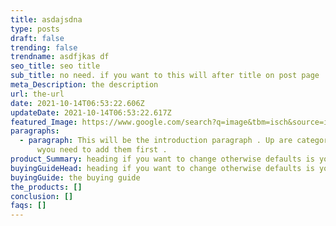 ```yaml
---
title: asdajsdna
type: posts
draft: false
trending: false
trendname: asdfjkas df
seo_title: seo title
sub_title: no need. if you want to this will after title on post page
meta_Description: the description
url: the-url
date: 2021-10-14T06:53:22.606Z
updateDate: 2021-10-14T06:53:22.617Z
featured_Image: https://www.google.com/search?q=image&tbm=isch&source=iu&ictx=1&fir=gxFxsvFBmxeZ9M%252C0JWe7yDOKrVFAM%252C_%253BtTplitM2kjOQtM%252C8ncfNjXWb262-M%252C_%253BL8xfQakH9a8tJM%252Cy1IIQDpM5HgcJM%252C_%253B2DNOEjVi-CBaYM%252CAOz9-XMe1ixZJM%252C_%253BHXLlNEpHoJATkM%252CwJy6d5uce-qbnM%252C_%253BqXynBYpZpHkhWM%252C4O2GvGuD-Cf09M%252C_%253BV65Sm_mklPFpYM%252CG9GbNX6HcZ2O_M%252C_%253BMOAYgJU89sFKnM%252CygIoihldBPn-LM%252C_%253Bv_lcgG7X1hZauM%252CyS0YH8JykPqCuM%252C_%253BSt48J-iWEMiPpM%252CQooZsUX3wOLfLM%252C_%253BQKujF23VvyowQM%252C0tEu10TvCUWwrM%252C_%253BEuU2RdlOYrueVM%252CUaCduni02qpvBM%252C_%253BoIRkg7q8KQtWsM%252CpEU77tdqT8sGCM%252C_%253BsSAWficq0VlQLM%252CG9GbNX6HcZ2O_M%252C_&vet=1&usg=AI4_-kTwnXUk2naLGjbIgKu28rbWmoKR8A&sa=X&ved=2ahUKEwjCoqHfqMnzAhWdD2MBHedKAwcQ9QF6BAgYEAE#imgrc=gxFxsvFBmxeZ9M
paragraphs:
  - paragraph: This will be the introduction paragraph . Up are categories and tags
      wyou need to add them first .
product_Summary: heading if you want to change otherwise defaults is you'll see
buyingGuideHead: heading if you want to change otherwise defaults is you'll see
buyingGuide: the buying guide
the_products: []
conclusion: []
faqs: []
---
```

